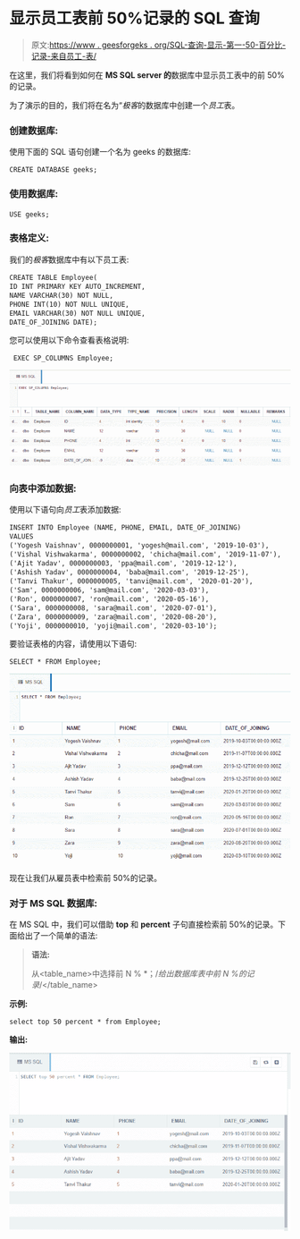 # 显示员工表前 50%记录的 SQL 查询

> 原文:[https://www . geesforgeks . org/SQL-查询-显示-第一-50-百分比-记录-来自员工-表/](https://www.geeksforgeeks.org/sql-query-to-display-first-50-percent-records-from-employee-table/)

在这里，我们将看到如何在 **MS SQL server 的**数据库中显示员工表中的前 50%的记录。

为了演示的目的，我们将在名为“*极客*的数据库中创建一个*员工*表。

### **创建数据库:**

使用下面的 SQL 语句创建一个名为 geeks 的数据库:

```
CREATE DATABASE geeks;
```

### **使用数据库:**

```
USE geeks;
```

### 表格定义:

我们的*极客*数据库中有以下员工表:

```
CREATE TABLE Employee(
ID INT PRIMARY KEY AUTO_INCREMENT,
NAME VARCHAR(30) NOT NULL,
PHONE INT(10) NOT NULL UNIQUE,
EMAIL VARCHAR(30) NOT NULL UNIQUE,
DATE_OF_JOINING DATE);
```

您可以使用以下命令查看表格说明:

```
 EXEC SP_COLUMNS Employee;
```

![](img/eb20e31568ebb0eb731144b86c29f4fa.png)

### 向表中添加数据:

使用以下语句向*员工*表添加数据:

```
INSERT INTO Employee (NAME, PHONE, EMAIL, DATE_OF_JOINING)
VALUES
('Yogesh Vaishnav', 0000000001, 'yogesh@mail.com', '2019-10-03'),
('Vishal Vishwakarma', 0000000002, 'chicha@mail.com', '2019-11-07'),
('Ajit Yadav', 0000000003, 'ppa@mail.com', '2019-12-12'),
('Ashish Yadav', 0000000004, 'baba@mail.com', '2019-12-25'),
('Tanvi Thakur', 0000000005, 'tanvi@mail.com', '2020-01-20'),
('Sam', 0000000006, 'sam@mail.com', '2020-03-03'),
('Ron', 0000000007, 'ron@mail.com', '2020-05-16'),
('Sara', 0000000008, 'sara@mail.com', '2020-07-01'),
('Zara', 0000000009, 'zara@mail.com', '2020-08-20'),
('Yoji', 0000000010, 'yoji@mail.com', '2020-03-10');
```

要验证表格的内容，请使用以下语句:

```
SELECT * FROM Employee;
```

![](img/8ff5421e2c457affa6b3edc97cf5b1d1.png)

现在让我们从雇员表中检索前 50%的记录。

### **对于 MS SQL 数据库:**

在 MS SQL 中，我们可以借助 **top** 和 **percent** 子句直接检索前 50%的记录。下面给出了一个简单的语法:

> **语法:**
> 
> 从<table_name>中选择前 N % *；/*给出数据库表中前 N %的记录*/</table_name>

**示例:**

```
select top 50 percent * from Employee;
```

**输出:**

![](img/87b8bb6984f56925af452e60eb317185.png)